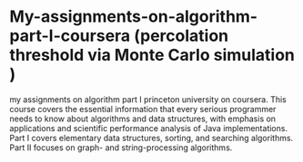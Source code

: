 # My-assignments-on-algorithm-part-I-coursera (percolation threshold via Monte Carlo simulation )
my assignments on algorithm part I princeton university on coursera.  This course covers the essential information that every serious programmer needs to know about algorithms and data structures, with emphasis on applications and scientific performance analysis of Java implementations. Part I covers elementary data structures, sorting, and searching algorithms. Part II focuses on graph- and string-processing algorithms.
